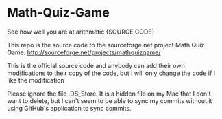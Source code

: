Math-Quiz-Game
==============

See how well you are at arithmetic {SOURCE CODE}

This repo is the source code to the sourceforge.net project Math Quiz Game. http://sourceforge.net/projects/mathquizgame/

This is the official source code and anybody can add their own modifications to their copy of the code, but I will only change the code if I like the modification

Please ignore the file .DS_Store. It is a hidden file on my Mac that I don't want to delete, but I can't seem to be able to sync my commits without it using GitHub's application to sync commits.